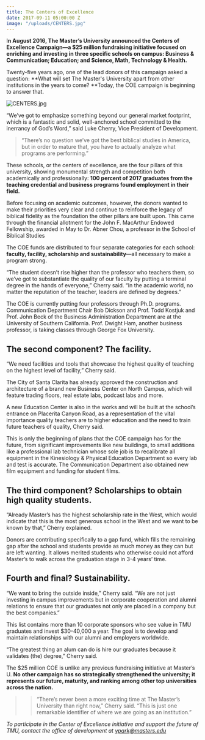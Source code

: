```yaml
---
title: The Centers of Excellence
date: 2017-09-11 05:00:00 Z
image: "/uploads/CENTERS.jpg"
---
```


I**n August 2016, The Master’s University announced the Centers of Excellence Campaign—a $25 million fundraising initiative focused on enriching and investing in three specific schools on campus: Business & Communication; Education; and Science, Math, Technology & Health.**

Twenty-five years ago, one of the lead donors of this campaign asked a question: \*\*What will set The Master's University apart from other institutions in the years to come? \*\*Today, the COE campaign is beginning to answer that.  

![CENTERS.jpg](/uploads/CENTERS.jpg)

“We’ve got to emphasize something beyond our general market footprint, which is a fantastic and solid, well-anchored school committed to the inerrancy of God’s Word,” said Luke Cherry, Vice President of Development.

> “There’s no question we’ve got the best biblical studies in America, but in order to mature that, you have to actually analyze what programs are performing.”

These schools, or the centers of excellence, are the four pillars of this university, showing monumental strength and competition both academically and professionally: **100 percent of 2017 graduates from the teaching credential and business programs found employment in their field.**

Before focusing on academic outcomes, however, the donors wanted to make their priorities very clear and continue to reinforce the legacy of biblical fidelity as the foundation the other pillars are built upon. This came through the financial allotment for the John F. MacArthur Endowed Fellowship, awarded in May to Dr. Abner Chou, a professor in the School of Biblical Studies

The COE funds are distributed to four separate categories for each school: **faculty, facility, scholarship and sustainability**—all necessary to make a program strong.

“The student doesn’t rise higher than the professor who teachers them, so we’ve got to substantiate the quality of our faculty by putting a terminal degree in the hands of everyone,” Cherry said. “In the academic world, no matter the reputation of the teacher, leaders are defined by degrees.”

The COE is currently putting four professors through Ph.D. programs. Communication Department Chair Bob Dickson and Prof. Todd Kostjuk and Prof. John Beck of the Business Administration Department are at the University of Southern California. Prof. Dwight Ham, another business professor, is taking classes through George Fox University.

## The second component? The facility.

“We need facilities and tools that showcase the highest quality of teaching on the highest level of facility,” Cherry said.

The City of Santa Clarita has already approved the construction and architecture of a brand new Business Center on North Campus, which will feature trading floors, real estate labs, podcast labs and more.

A new Education Center is also in the works and will be built at the school’s entrance on Placerita Canyon Road, as a representation of the vital importance quality teachers are to higher education and the need to train future teachers of quality, Cherry said.

This is only the beginning of plans that the COE campaign has for the future, from significant improvements like new buildings, to small additions like a professional lab technician whose sole job is to recalibrate all equipment in the Kinesiology & Physical Education Department so every lab and test is accurate. The Communication Department also obtained new film equipment and funding for student films.

## **The third component? Scholarships to obtain high quality students.**

“Already Master’s has the highest scholarship rate in the West, which would indicate that this is the most generous school in the West and we want to be known by that,” Cherry explained.

Donors are contributing specifically to a gap fund, which fills the remaining gap after the school and students provide as much money as they can but are left wanting. It allows merited students who otherwise could not afford Master’s to walk across the graduation stage in 3-4 years’ time.

## **Fourth and final? Sustainability.**

“We want to bring the outside inside,” Cherry said. “We are not just investing in campus improvements but in corporate cooperation and alumni relations to ensure that our graduates not only are placed in a company but the best companies.”

This list contains more than 10 corporate sponsors who see value in TMU graduates and invest $30-40,000 a year. The goal is to develop and maintain relationships with our alumni and employers worldwide.

“The greatest thing an alum can do is hire our graduates because it validates (the) degree,” Cherry said.

The $25 million COE is unlike any previous fundraising initiative at Master’s U. **No other campaign has so strategically strengthened the university; it represents our future, maturity, and ranking among other top universities across the nation.**

> > “There’s never been a more exciting time at The Master’s University than right now,” Cherry said. “This is just one remarkable identifier of where we are going as an institution.”

*To participate in the Center of Excellence initiative and support the future of TMU, contact the office of development at vpark@masters.edu*